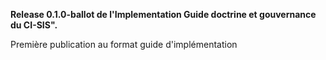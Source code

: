 **Release 0.1.0-ballot de l'Implementation Guide doctrine et gouvernance du CI-SIS".**

Première publication au format guide d'implémentation